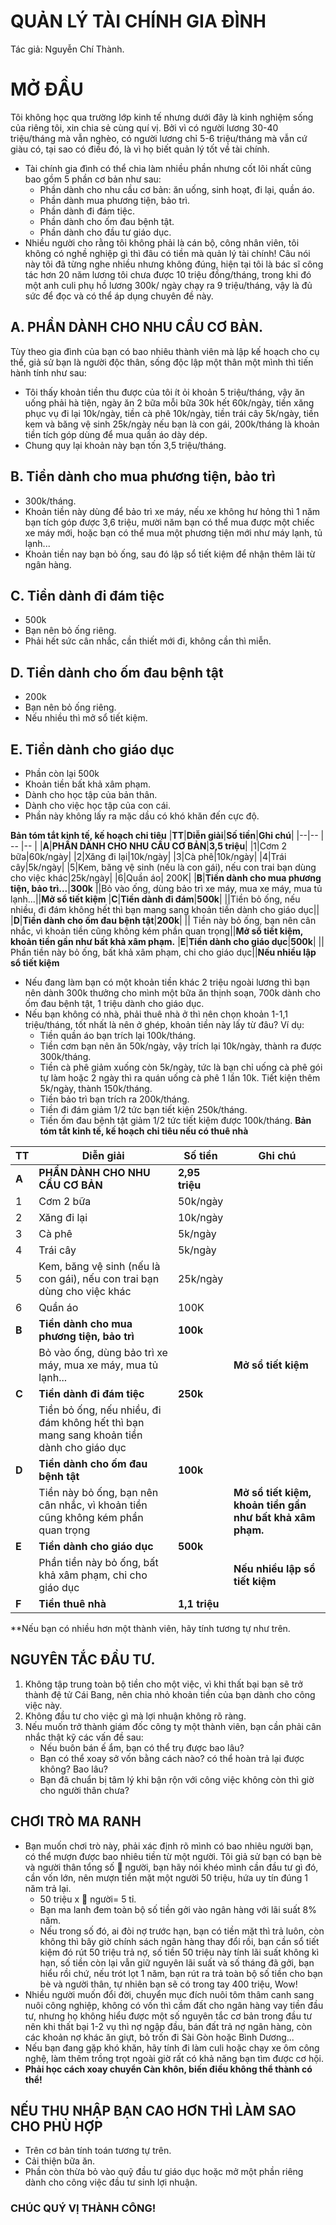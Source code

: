 # QUẢN LÝ TÀI CHÍNH GIA ĐÌNH #

Tác giả: Nguyễn Chí Thành.

# MỞ ĐẦU

Tôi không học qua trường lớp kinh tế nhưng dưới đây là kinh nghiệm sống của riêng tôi, xin chia sẻ cùng quí vị. Bởi vì có người lương 30-40 triệu/tháng mà vẫn nghèo, có người lương chỉ 5-6 triệu/tháng mà vẫn cứ giàu có, tại sao có điều đó, là vì họ biết quản lý tốt về tài chính.
- Tài chính gia đình có thể chia làm nhiều phần nhưng cốt lõi nhất cũng bao gồm 5 phần cơ bản như sau:
  - Phần dành cho nhu cầu cơ bản: ăn uống, sinh hoạt, đi lại, quần áo.
  - Phần dành mua phương tiện, bảo trì.
  - Phần dành đi đám tiệc.
  - Phần dành cho ốm đau bệnh tật.
  - Phần dành cho đầu tư giáo dục.
- Nhiều người cho rằng tôi không phải là cán bộ, công nhân viên, tôi không có nghề nghiệp gì thì đâu có tiền mà quản lý tài chính! Câu nói này tôi đã từng nghe nhiều nhưng không đúng, hiện tại tôi là bác sĩ công tác hơn 20 năm lương tôi chưa được 10 triệu đồng/tháng, trong khi đó một anh culi phụ hồ lương 300k/ ngày chạy ra 9 triệu/tháng, vậy là đủ sức để đọc và có thể áp dụng chuyên đề này.

## A. PHẦN DÀNH CHO NHU CẦU CƠ BẢN. ##
  
Tùy theo gia đình của bạn có bao nhiêu thành viên mà lập kế hoạch cho cụ thể, giả sử bạn là người độc thân, sống độc lập một thân một mình thì tiến hành tính như sau:

- Tôi thấy khoản tiền thu được của tôi ít ỏi khoản 5 triệu/tháng, vậy ăn uống phải hà tiện, ngày ăn 2 bữa mỗi bữa 30k hết 60k/ngày, tiền xăng phục vụ đi lại 10k/ngày, tiền cà phê 10k/ngày, tiền trái cây 5k/ngày, tiền kem và băng vệ sinh 25k/ngày nếu bạn là con gái, 200k/tháng là khoản tiền tích góp dùng để mua quần áo dày dép. 
- Chung quy lại khoản này bạn tốn 3,5 triệu/tháng.

## B. Tiền dành cho mua phương tiện, bảo trì ##
  - 300k/tháng.
  - Khoản tiền này dùng để bảo trì xe máy, nếu xe không hư hỏng thì 1 năm bạn tích góp được 3,6 triệu, mười năm bạn có thể mua được một chiếc xe máy mới, hoặc bạn có thể mua một phương tiện mới như máy lạnh, tủ lạnh...
  - Khoản tiền nay bạn bỏ ống, sau đó lập sổ tiết kiệm để nhận thêm lãi từ ngân hàng.

## C. Tiền dành đi đám tiệc ##

- 500k
- Bạn nên bỏ ống riêng.
- Phải hết sức cân nhắc, cần thiết mới đi, không cần thì miễn.

## D. Tiền dành cho ốm đau bệnh tật ##

- 200k
- Bạn nên bỏ ống riêng.
- Nếu nhiều thì mở sổ tiết kiệm.

## E. Tiền dành cho giáo dục ##

- Phần còn lại 500k
- Khoản tiền bất khả xâm phạm.
- Dành cho học tập của bản thân.
- Dành cho việc học tập của con cái.
- Phần này không lấy ra mặc dầu có khó khăn đến cực độ.

**Bản tóm tắt kinh tế, kế hoạch chi tiêu**
|**TT**|**Diễn giải**|**Số tiền**|**Ghi chú**|
|--|--       |    -- |--     |
|**A**|**PHẦN DÀNH CHO NHU CẦU CƠ BẢN**|**3,5 triệu**|
|1|Cơm 2 bữa|60k/ngày|
|2|Xăng đi lại|10k/ngày|
|3|Cà phê|10k/ngày|
|4|Trái cây|5k/ngày|
|5|Kem, băng vệ sinh (nếu là con gái), nếu con trai bạn dùng cho việc khác|25k/ngày|
|6|Quần áo| 200K|
|**B**|**Tiền dành cho mua phương tiện, bảo trì...**|**300k**
||Bỏ vào ống, dùng bảo trì xe máy, mua xe máy, mua tủ lạnh...||**Mở sổ tiết kiệm**
|**C**|**Tiền dành đi đám**|**500k**|
||Tiền bỏ ống, nếu nhiều, đi đám không hết thì bạn mang sang khoản tiền dành cho giáo dục||
|**D**|**Tiền dành cho ốm đau bệnh tật**|**200k**|
|| Tiền này bỏ ống, bạn nên cân nhắc, vì khoản tiền cũng không kém phần quan trọng||**Mở sổ tiết kiệm, khoản tiền gần như bất khả xâm phạm.**
|**E**|**Tiền dành cho giáo dục**|**500k**|
|| Phần tiền này bỏ ống, bất khả xâm phạm, chi cho giáo dục||**Nếu nhiều lập sổ tiết kiệm**

- Nếu đang làm bạn có một khoản tiền khác 2 triệu ngoài lương thì bạn nên dành 300k thưởng cho mình một bữa ăn thịnh soạn, 700k dành cho ốm đau bệnh tật, 1 triệu dành cho giáo dục.
- Nếu bạn không có nhà, phải thuê nhà ở thì nên chọn khoản 1-1,1 triệu/tháng, tốt nhất là nên ở ghép, khoản tiền này lấy từ đâu? Ví dụ:
  - Tiền quần áo bạn trích lại 100k/tháng.
  - Tiền cơm bạn nên ăn 50k/ngày, vậy trích lại 10k/ngày, thành ra được 300k/tháng.
  - Tiền cà phê giảm xuống còn 5k/ngày, tức là bạn chỉ uống cà phê gói tự làm hoặc 2 ngày thì ra quán uống cà phê 1 lần 10k. Tiết kiện thêm 5k/ngày, thành 150k/tháng.
  - Tiền bảo trì bạn trích ra 200k/tháng.
  - Tiền đi đám giảm 1/2 tức bạn tiết kiện 250k/tháng.
  - Tiền ốm đau bệnh tật giảm 1/2 tức tiết kiệm được 100k/tháng.
**Bản tóm tắt kinh tế, kế hoạch chi tiêu nếu có thuê nhà**

|**TT**|**Diễn giải**|**Số tiền**|**Ghi chú**|
|--|--       |    -- |--     |
|**A**|**PHẦN DÀNH CHO NHU CẦU CƠ BẢN**|**2,95 triệu**|
|1|Cơm 2 bữa|50k/ngày|
|2|Xăng đi lại|10k/ngày|
|3|Cà phê|5k/ngày|
|4|Trái cây|5k/ngày|
|5|Kem, băng vệ sinh (nếu là con gái), nếu con trai bạn dùng cho việc khác|25k/ngày|
|6|Quần áo| 100K|
|**B**|**Tiền dành cho mua phương tiện, bảo trì**|**100k**
||Bỏ vào ống, dùng bảo trì xe máy, mua xe máy, mua tủ lạnh...||**Mở sổ tiết kiệm**
|**C**|**Tiền dành đi đám tiệc**|**250k**|
||Tiền bỏ ống, nếu nhiều, đi đám không hết thì bạn mang sang khoản tiền dành cho giáo dục||
|**D**|**Tiền dành cho ốm đau bệnh tật**|**100k**|
|| Tiền này bỏ ống, bạn nên cân nhắc, vì khoản tiền cũng không kém phần quan trọng||**Mở sổ tiết kiệm, khoản tiền gần như bất khả xâm phạm.**
|**E**|**Tiền dành cho giáo dục**|**500k**|
|| Phần tiền này bỏ ống, bất khả xâm phạm, chi cho giáo dục||**Nếu nhiều lập sổ tiết kiệm**
|**F**|**Tiền thuê nhà**|**1,1 triệu**

**Nếu bạn có nhiều hơn một thành viên, hãy tính tương tự như trên.

## NGUYÊN TẮC ĐẦU TƯ.

1. Không tập trung toàn bộ tiền cho một việc, vì khi thất bại bạn sẽ trở thành đệ tử Cái Bang, nên chia nhỏ khoản tiền của bạn dành cho công việc này.
2. Không đầu tư cho việc gì mà lợi nhuận không rõ ràng.
3. Nếu muốn trở thành giám đốc công ty một thành viên, bạn cần phải cân nhắc thật kỹ các vấn đề sau:
   - Nếu buôn bán ế ẩm, bạn có thể trụ được bao lâu?
   - Bạn có thể xoay sở vốn bằng cách nào? có thể hoàn trả lại được không? Bao lâu?
   - Bạn đã chuẩn bị tâm lý khi bận rộn với công việc không còn thì giờ cho người thân chưa?

## CHƠI TRÒ MA RANH

- Bạn muốn chơi trò này, phải xác định rõ mình có bao nhiêu người bạn, có thể mượn được bao nhiêu tiền từ một người. Tôi giả sử bạn có bạn bè và người thân tổng số 💯 người, bạn hãy nói khéo mình cần đầu tư gì đó, cần vốn lớn, nên mượn tiền mặt một người 50 triệu, hứa uy tín đúng 1 năm trả lại.
  - 50 triệu x 💯 người= 5 tỉ.
  - Bạn ma lanh đem toàn bộ số tiền gởi vào ngân hàng với lãi suất 8% năm.
  - Nếu trong số đó, ai đòi nợ trước hạn, bạn có tiền mặt thì trả luôn, còn không thì bây giờ chính sách ngân hàng thay đổi rồi, bạn cần sổ tiết kiệm đó rút 50 triệu trả nợ, số tiền 50 triệu này tính lãi suất không kì hạn, số tiền còn lại vẫn giữ nguyên lãi suất và số tháng đã gởi, bạn hiểu rồi chứ, nếu trót lọt 1 năm, bạn rút ra trả toàn bộ số tiền cho bạn bè và người thân, tự nhiên bạn sẽ có trong tay 400 triệu, Wow!
- Nhiều người muốn đổi đời, chuyển mục đích nuôi tôm thâm canh sang nuôi công nghiệp, không có vốn thì cầm đất cho ngân hàng vay tiền đầu tư, nhưng họ không hiểu được một số nguyên tắc cơ bản trong đầu tư nên khi thất bại 1-2 vụ thì nợ ngập đầu, bán đất trả nợ ngân hàng, còn các khoản nợ khác ăn giựt, bỏ trốn đi Sài Gòn hoặc Bình Dương...
- Nếu bạn đang gặp khó khăn, hãy tính đi làm culi hoặc chạy xe ôm công nghệ, làm thêm trồng trọt ngoài giờ rất có khả năng bạn tìm được cơ hội.
- **Phải học cách xoay chuyển Càn khôn, biến điều không thể thành có thể!**

## NẾU THU NHẬP BẠN CAO HƠN THÌ LÀM SAO CHO PHÙ HỢP

- Trên cơ bản tính toán tương tự trên.
- Cải thiện bữa ăn.
- Phần còn thừa bỏ vào quỹ đầu tư giáo dục hoặc mở một phần riêng dành cho công việc đầu tư sinh lợi nhuận.

### CHÚC QUÝ VỊ THÀNH CÔNG!
